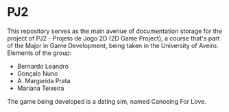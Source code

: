 # PJ2
This repository serves as the main avenue of documentation storage for the project of PJ2 - Projeto de Jogo 2D (2D Game Project), a course that's part of the Major in Game Development, being taken in the University of Aveiro.
Elements of the group:
  - Bernardo Leandro
  - Gonçalo Nuno
  - A. Margarida Prata
  - Mariana Teixeira

The game being developed is a dating sim, named Canoeing For Love.
